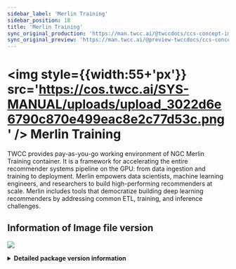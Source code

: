 ```yaml
---
sidebar_label: 'Merlin Training'
sidebar_position: 18
title: 'Merlin Training'
sync_original_production: 'https://man.twcc.ai/@twccdocs/ccs-concept-image-merlin-training-en'
sync_original_preview: 'https://man.twcc.ai/@preview-twccdocs/ccs-concept-image-merlin-training-en'
---
```



# <img style={{width:55+'px'}} src='https://cos.twcc.ai/SYS-MANUAL/uploads/upload_3022d6e6790c870e499eac8e2c77d53c.png' /> Merlin Training

TWCC provides pay-as-you-go working environment of NGC Merlin Training container. It is a framework for accelerating the entire recommender systems pipeline on the GPU: from data ingestion and training to deployment. Merlin empowers data scientists, machine learning engineers, and researchers to build high-performing recommenders at scale. Merlin includes tools that democratize building deep learning recommenders by addressing common ETL, training, and inference challenges.

## <i class="fa fa-sticky-note" aria-hidden="true"></i> <span class="ccsimglist">Information of Image file version</span> 

![](https://cos.twcc.ai/SYS-MANUAL/uploads/upload_0e0c8d252601367d66c5f36c7d1bd5cd.png)




<details class="docspoiler">

<summary><b>Detailed package version information</b></summary>

- [NGC Merlin Training](https://catalog.ngc.nvidia.com/orgs/nvidia/teams/merlin/containers/merlin-training) 

</details>


